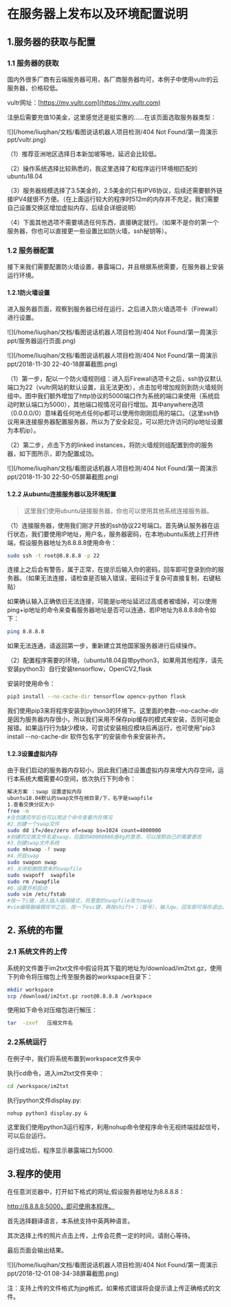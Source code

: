 # 在服务器上发布以及环境配置说明

## 1.服务器的获取与配置

### 1.1 服务器的获取

国内外很多厂商有云端服务器可用，各厂商服务器均可，本例子中使用vultr的云服务器，价格较低。

vultr网址：[https://my.vultr.com](https://my.vultr.com)

注册后需要充值10美金，这里感觉还是挺实惠的……在该页面选取服务器类型：

![](/home/liuqihan/文档/看图说话机器人项目检测/404 Not Found/第一周演示ppt/vultr.png)

（1）推荐亚洲地区选择日本新加坡等地，延迟会比较低。

（2）操作系统选择比较熟悉的，我这里选择了和程序运行环境相匹配的ubuntu18.04

（3）服务器规模选择了3.5美金的，2.5美金的只有IPV6协议，后续还需要额外链接IPV4就很不方便。（在上面运行较大的程序时512m的内存并不充足，我们需要自己设置交换区增加虚拟内存，后续会详细说明）

（4）下面其他选项不需要填选任何东西，直接确定就行。（如果不是你的第一个服务器，你也可以直接更一些设置比如防火墙，ssh秘钥等）。



### 1.2 服务器配置

接下来我们需要配置防火墙设置，暴露端口，并且根据系统需要，在服务器上安装运行环境。

#### 1.2.1防火墙设置

进入服务器页面，观察到服务器已经在运行，之后进入防火墙选项卡（Firewall）进行设置。



![](/home/liuqihan/文档/看图说话机器人项目检测/404 Not Found/第一周演示ppt/服务器运行页面.png)



![](/home/liuqihan/文档/看图说话机器人项目检测/404 Not Found/第一周演示ppt/2018-11-30 22-40-18屏幕截图.png)



（1）第一步，配以一个防火墙规则组：进入后Firewall选项卡之后，ssh协议默认端口为22（vultr网站的默认设置，且无法更改），点击加号增加规则到防火墙规则组中。图中我们额外增加了http协议的5000端口作为系统的端口来使用（系统启动时默认端口为5000），其他端口视情况可自行增加。其中anywhere选项（0.0.0.0/0）意味着任何地点任何ip都可以使用你刚刚启用的端口。（这里ssh协议用来连接服务器配置服务器，所以为了安全起见，可以把允许访问的ip地址设置为本机ip）。

（2）第二步，点击下方的linked instances，将防火墙规则组配置到你的服务器，如下图所示，即为配置成功。

![](/home/liuqihan/文档/看图说话机器人项目检测/404 Not Found/第一周演示ppt/2018-11-30 22-50-05屏幕截图.png)

####  1.2.2 从ubuntu连接服务器以及环境配置

> 这里我们使用ubuntu链接服务器，你也可以使用其他系统连接服务器。

（1）连接服务器，使用我们刚才开放的ssh协议22号端口。首先确认服务器在运行状态，我们要使用IP地址，用户名，服务器密码，在本地ubuntu系统上打开终端，假设服务器地址为8.8.8.8使用命令：

```bash
sudo ssh -t root@8.8.8.8 -p 22
```

连接上之后会有警告，属于正常，在提示后输入你的密码，回车即可登录到你的服务器。（如果无法连接，请检查是否输入错误，密码过于复杂可直接复制，右键粘贴）

如果确认输入正确依旧无法连接，可能是ip地址延迟过高或者被墙掉，可以使用ping+ip地址的命令来查看服务器地址是否可以连通，若IP地址为8.8.8.8命令如下：

```bash
ping 8.8.8.8
```

如果无法连通，请返回第一步，重新建立其他国家服务器进行后续操作。

（2）配置程序需要的环境，（ubuntu18.04自带python3，如果用其他程序，请先安装python3）自行安装tensorflow，OpenCV2,flask

安装时使用命令：

```bash
pip3 install --no-cache-dir tensorflow opencv-python flask
```

我们使用pip3来将程序安装到python3的环境下。这里面的参数--no-cache-dir是因为服务器内存很小，所以我们采用不保存pip缓存的模式来安装，否则可能会报错。如果运行行为缺少模块，可尝试安装相应模块后再运行，也可使用”pip3 install --no-cache-dir 软件包名字“的安装命令来安装补齐。

#### 1.2.3设置虚拟内存

由于我们启动的服务器内存较小，因此我们通过设置虚拟内存来增大内存空间，运行本系统大概需要4G空间，依次执行下列命令：

```bash
解决方案 ：swap 设置虚拟内存
ubuntu18.04默认的swap文件在根目录/下，名字是swapfile
1.查看交换分区大小
free -m 
#在创建完毕后也可以用这个命令查看内存情况
#2.创建一个swap文件
sudo dd if=/dev/zero of=swap bs=1024 count=4000000
#创建的交换文件名是swap，后面的40000000是4g的意思，可以按照自己的需要更改
#3.创建swap文件系统
sudo mkswap -f swap
#4.开启swap
sudo swapon swap
#5.关闭和删除原来的swapfile
sudo swapoff  swapfile
sudo rm /swapfile
#6.设置开机启动
sudo vim /etc/fstab
#按一下i键，进入插入编辑模式，将里面的swapfile改为swap
#vim编辑器编辑完毕之后，按一下esc键，再按shift+；（冒号），输入qw，回车即可保存退出。
```



## 2. 系统的布置

### 2.1 系统文件的上传

系统的文件置于im2txt文件中假设将其下载的地址为/download/im2txt.gz，使用下列命令将压缩包上传至服务器的workspace目录下：

```bash
mkdir workspace
scp /download/im2txt.gz root@8.8.8.8 /workspace
```

使用如下命令对压缩包进行解压：

```bash
tar  -zxvf   压缩文件名
```

### 2.2系统运行

在例子中，我们将系统布置到workspace文件夹中

执行cd命令，进入im2txt文件夹中：

```bash
cd /workspace/im2txt
```

执行python文件display.py:

```
nohup python3 display.py &
```

这里我们使用python3运行程序，利用nohup命令使程序命令无视终端挂起信号，可以后台运行。

运行成功后，程序显示暴露端口为5000.

## 3.程序的使用

在任意浏览器中，打开如下格式的网址,假设服务器地址为8.8.8.8：

http://8.8.8.8:5000，即可使用本程序。

首先选择翻译语言，本系统支持中英两种语言。

其次选择上传的照片点击上传，上传会花费一定的时间，请耐心等待。

最后页面会输出结果。

![](/home/liuqihan/文档/看图说话机器人项目检测/404 Not Found/第一周演示ppt/2018-12-01 08-34-38屏幕截图.png)



注：支持上传的文件格式为jpg格式，如果格式错误将会提示请上传正确格式的文件。





